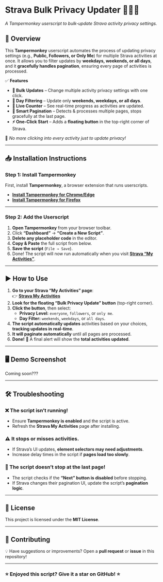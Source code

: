 # Strava Bulk Privacy Updater 🚴🏃‍♂️

*A Tampermonkey userscript to bulk-update Strava activity privacy settings.*

## 📌 Overview

This **Tampermonkey** userscript automates the process of updating privacy settings (e.g., **Public, Followers, or Only Me**) for multiple Strava activities at once. It allows you to filter updates by **weekdays, weekends, or all days**, and it **gracefully handles pagination**, ensuring every page of activities is processed.

✅ **Features**
- **🔄 Bulk Updates** – Change multiple activity privacy settings with one click.
- **📆 Day Filtering** – Update only **weekends, weekdays, or all days**.
- **🔢 Live Counter** – See real-time progress as activities are updated.
- **📑 Smart Pagination** – Detects & processes multiple pages, stops gracefully at the last page.
- **⚡ One-Click Start** – Adds a **floating button** in the top-right corner of Strava.

🚀 *No more clicking into every activity just to update privacy!*

---

## 📥 Installation Instructions

### Step 1: Install Tampermonkey
First, install **Tampermonkey**, a browser extension that runs userscripts.

- **[Install Tampermonkey for Chrome/Edge](https://chrome.google.com/webstore/detail/tampermonkey/dhdgffkkebhmkfjojejmpbldmpobfkfo)**
- **[Install Tampermonkey for Firefox](https://addons.mozilla.org/firefox/addon/tampermonkey/)**

---

### Step 2: Add the Userscript
1. **Open Tampermonkey** from your browser toolbar.
2. Click **“Dashboard”** → **“Create a New Script”**.
3. **Delete any placeholder code** in the editor.
4. **Copy & Paste** the full script from below.
5. **Save the script** (`File → Save`).
6. Done! The script will now run automatically when you visit **[Strava “My Activities”](https://www.strava.com/athlete/training)**.

---

## ▶️ How to Use
1. **Go to your Strava “My Activities” page**:  
   👉 **[Strava My Activities](https://www.strava.com/athlete/training)**
2. **Look for the floating “Bulk Privacy Update” button** (top-right corner).
3. **Click the button**, then select:
   - **Privacy Level:** `everyone`, `followers`, or `only me`.
   - **Day Filter:** `weekends`, `weekdays`, or `all days`.
4. **The script automatically updates** activities based on your choices, **tracking updates in real-time**.
5. **It will paginate automatically** until all pages are processed.
6. **Done!** 🎉 A final alert will show the **total activities updated**.

---

## 🖥️ Demo Screenshot
Coming soon???

---

## 🛠️ Troubleshooting
### ❌ The script isn’t running!
- Ensure **Tampermonkey is enabled** and the script is active.
- Refresh the **Strava My Activities** page after installing.

### ⚠️ It stops or misses activities.
- If Strava’s UI updates, **element selectors may need adjustments**.
- Increase delay times in the script if **pages load too slowly**.

### 🛑 The script doesn’t stop at the last page!
- The script checks if the **“Next” button is disabled** before stopping.
- If Strava changes their pagination UI, update the script’s **pagination logic**.

---

## 📝 License
This project is licensed under the **MIT License**.  

---

## 📢 Contributing
💡 Have suggestions or improvements? Open a **pull request** or **issue** in this repository!  

---

### ⭐ Enjoyed this script? Give it a star on GitHub! ⭐
